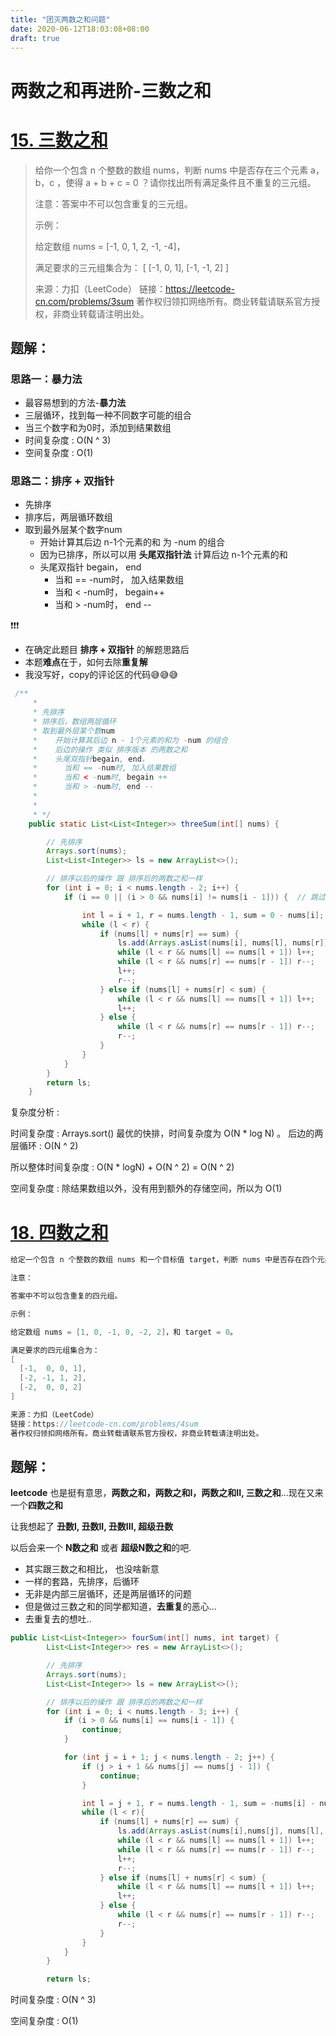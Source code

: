 ```yaml
---
title: "团灭两数之和问题"
date: 2020-06-12T18:03:08+08:00
draft: true
---
```




# 两数之和再进阶-三数之和

# [15. 三数之和](https://leetcode-cn.com/problems/3sum/)

> 给你一个包含 n 个整数的数组 nums，判断 nums 中是否存在三个元素 a，b，c ，使得 a + b + c = 0 ？请你找出所有满足条件且不重复的三元组。
>
> 注意：答案中不可以包含重复的三元组。
>
>  
>
> 示例：
>
> 给定数组 nums = [-1, 0, 1, 2, -1, -4]，
>
> 满足要求的三元组集合为：
> [
>   [-1, 0, 1],
>   [-1, -1, 2]
> ]
>
> 来源：力扣（LeetCode）
> 链接：https://leetcode-cn.com/problems/3sum
> 著作权归领扣网络所有。商业转载请联系官方授权，非商业转载请注明出处。



## 题解：

### 思路一：暴力法

- 最容易想到的方法-**暴力法**
- 三层循环，找到每一种不同数字可能的组合
- 当三个数字和为0时，添加到结果数组
- 时间复杂度 : O(N ^ 3)
- 空间复杂度 : O(1)



### 思路二：排序 + 双指针

- 先排序
- 排序后，两层循环数组
- 取到最外层某个数字num
  - 开始计算其后边 n-1个元素的和 为 -num 的组合
  - 因为已排序，所以可以用 **头尾双指针法**  计算后边 n-1个元素的和
  - 头尾双指针 begain， end
    - 当和 == -num时， 加入结果数组
    - 当和 < -num时， begain++
    - 当和 > -num时， end --

❗️❗️❗️

- 在确定此题目 **排序 + 双指针** 的解题思路后
- 本题**难点**在于，如何去除**重复解**
- 我没写好，copy的评论区的代码😅😅😅

```java
 /**
     *
     * 先排序
     * 排序后，数组两层循环
     * 取到最外层某个数num
     *    开始计算其后边 n - 1个元素的和为 -num 的组合
     *    后边的操作 类似 排序版本 的两数之和
     *    头尾双指针begain, end，
     *      当和 == -num时, 加入结果数组
     *      当和 < -num时, begain ++
     *      当和 > -num时, end --
     *
     *
     * */
    public static List<List<Integer>> threeSum(int[] nums) {

        // 先排序
        Arrays.sort(nums);
        List<List<Integer>> ls = new ArrayList<>();

        // 排序以后的操作 跟 排序后的两数之和一样
        for (int i = 0; i < nums.length - 2; i++) {
            if (i == 0 || (i > 0 && nums[i] != nums[i - 1])) {  // 跳过可能重复的答案

                int l = i + 1, r = nums.length - 1, sum = 0 - nums[i];
                while (l < r) {
                    if (nums[l] + nums[r] == sum) {
                        ls.add(Arrays.asList(nums[i], nums[l], nums[r]));
                        while (l < r && nums[l] == nums[l + 1]) l++;
                        while (l < r && nums[r] == nums[r - 1]) r--;
                        l++;
                        r--;
                    } else if (nums[l] + nums[r] < sum) {
                        while (l < r && nums[l] == nums[l + 1]) l++;   // 跳过重复值
                        l++;
                    } else {
                        while (l < r && nums[r] == nums[r - 1]) r--;
                        r--;
                    }
                }
            }
        }
        return ls;
    }
```

复杂度分析 : 

时间复杂度 : Arrays.sort() 最优的快排，时间复杂度为  O(N * log N) 。 后边的两层循环 : O(N ^ 2)

所以整体时间复杂度 : O(N * logN) + O(N ^ 2) = O(N ^ 2)

空间复杂度 : 除结果数组以外，没有用到额外的存储空间，所以为 O(1)



# [18. 四数之和](https://leetcode-cn.com/problems/4sum/)

```java
给定一个包含 n 个整数的数组 nums 和一个目标值 target，判断 nums 中是否存在四个元素 a，b，c 和 d ，使得 a + b + c + d 的值与 target 相等？找出所有满足条件且不重复的四元组。

注意：

答案中不可以包含重复的四元组。

示例：

给定数组 nums = [1, 0, -1, 0, -2, 2]，和 target = 0。

满足要求的四元组集合为：
[
  [-1,  0, 0, 1],
  [-2, -1, 1, 2],
  [-2,  0, 0, 2]
]

来源：力扣（LeetCode）
链接：https://leetcode-cn.com/problems/4sum
著作权归领扣网络所有。商业转载请联系官方授权，非商业转载请注明出处。
```

## 题解：

**leetcode** 也是挺有意思，**两数之和，两数之和I，两数之和II, 三数之和**...现在又来一个**四数之和**

让我想起了 **丑数I, 丑数II, 丑数III, 超级丑数**

以后会来一个 **N数之和**  或者 **超级N数之和**的吧. 

- 其实跟三数之和相比， 也没啥新意
- 一样的套路，先排序，后循环
- 无非是内部三层循环，还是两层循环的问题
- 但是做过三数之和的同学都知道，**去重复**的恶心...
- 去重复去的想吐..

```java
public List<List<Integer>> fourSum(int[] nums, int target) {
        List<List<Integer>> res = new ArrayList<>();

        // 先排序
        Arrays.sort(nums);
        List<List<Integer>> ls = new ArrayList<>();

        // 排序以后的操作 跟 排序后的两数之和一样
        for (int i = 0; i < nums.length - 3; i++) {
            if (i > 0 && nums[i] == nums[i - 1]) {
                continue;
            }

            for (int j = i + 1; j < nums.length - 2; j++) {
                if (j > i + 1 && nums[j] == nums[j - 1]) {
                    continue;
                }

                int l = j + 1, r = nums.length - 1, sum = -nums[i] - nums[j];
                while (l < r){
                    if (nums[l] + nums[r] == sum) {
                        ls.add(Arrays.asList(nums[i],nums[j], nums[l], nums[r]));
                        while (l < r && nums[l] == nums[l + 1]) l++;
                        while (l < r && nums[r] == nums[r - 1]) r--;
                        l++;
                        r--;
                    } else if (nums[l] + nums[r] < sum) {
                        while (l < r && nums[l] == nums[l + 1]) l++;   // 跳过重复值
                        l++;
                    } else {
                        while (l < r && nums[r] == nums[r - 1]) r--;
                        r--;
                    }
                }
            }
        }

        return ls;
```

时间复杂度 : O(N ^ 3)

空间复杂度 : O(1)